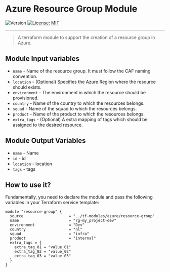 # Azure Resource Group Module

<p>
  <img alt="Version" src="https://img.shields.io/badge/version-1.0.0-blue.svg" />
  <a href="LICENSE.md" target="_blank">
    <img alt="License: MIT" src="https://img.shields.io/badge/License-MIT-blue.svg" />
  </a>
</p>

---

> A terraform module to support the creation of a resource group in Azure.

## Module Input variables

- `name` - Name of the resource group. It must follow the CAF naming convention.
- `location` - (Optional) Specifies the Azure Region where the resource should exists.
- `environment` - The environment in which the resource should be provisioned.
- `country` - Name of the country to which the resources belongs.
- `squad` - Name of the squad to which the resources belongs.
- `product` - Name of the product to which the resources belongs.
- `extra_tags` - (Optional) A extra mapping of tags which should be assigned to the desired resource.

## Module Output Variables

- `name` - Name
- `id` - id
- `location` - location
- `tags` - tags

## How to use it?

Fundamentally, you need to declare the module and pass the following variables in your Terraform service template:

```hcl
module "resource-group" {
  source                    = "../tf-modules/azure/resource-group"
  name                      = "rg-my_project-dev"
  environment               = "Dev"
  country                   = "nl"
  squad                     = "infra"
  product                   = "internal"
  extra_tags = {
    extra_tag_01 = "value_01"
    extra_tag_02 = "value_02"
    extra_tag_03 = "value_03"
  }
}
```
